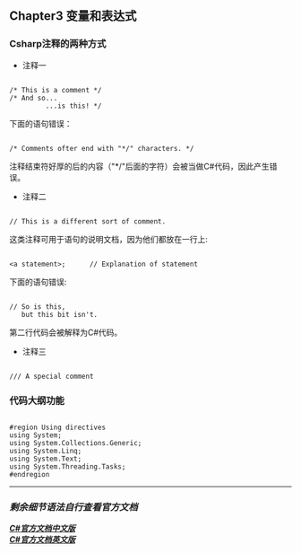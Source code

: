 ## Chapter3 变量和表达式
### Csharp注释的两种方式
* 注释一
~~~

/* This is a comment */
/* And so...
         ...is this! */
~~~
下面的语句错误：
~~~

/* Comments ofter end with "*/" characters. */ 
~~~
注释结束符好厚的后的内容（"*/"后面的字符）会被当做C#代码，因此产生错误。
* 注释二
~~~

// This is a different sort of comment.
~~~
这类注释可用于语句的说明文档，因为他们都放在一行上:
~~~

<a statement>;      // Explanation of statement
~~~
下面的语句错误:
~~~

// So is this,
   but this bit isn't.
~~~
第二行代码会被解释为C#代码。
* 注释三
~~~

/// A special comment
~~~
### 代码大纲功能
~~~

#region Using directives
using System;
using System.Collections.Generic;
using System.Linq;
using System.Text;
using System.Threading.Tasks;
#endregion
~~~
---
### **_剩余细节语法自行查看官方文档_**
***[C#官方文档中文版](https://docs.microsoft.com/zh-cn/dotnet/csharp/)***<br> 
***[C#官方文档英文版](https://docs.microsoft.com/en-US/dotnet/csharp/)***

